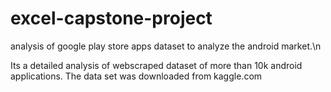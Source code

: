 # excel-capstone-project
analysis of google play store apps dataset to analyze the android market.\n

Its a detailed analysis of webscraped dataset of more than 10k android applications.
The data set was downloaded from kaggle.com
